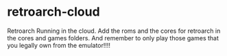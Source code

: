 # retroarch-cloud
Retroarch Running in the cloud. Add the roms and the cores for retroarch in the cores and games folders. And remember to only play those games that you legally own from the emulator!!!!
